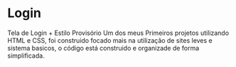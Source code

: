 # Login
Tela de Login + Estilo Provisório
Um dos meus Primeiros projetos utilizando HTML e CSS, foi construido focado mais na utilização de sites leves e sistema basicos, o código está construido e organizade de forma simplificada.
